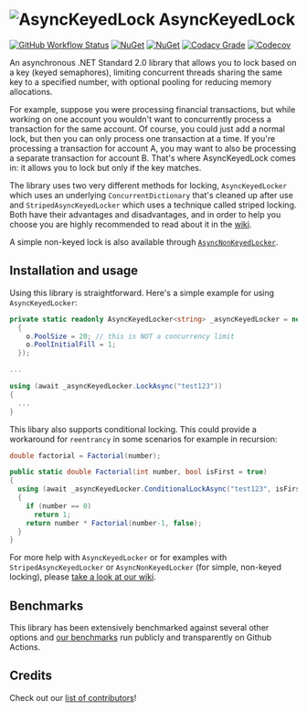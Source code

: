 # ![AsyncKeyedLock](https://raw.githubusercontent.com/MarkCiliaVincenti/AsyncKeyedLock/master/logo32.png) AsyncKeyedLock
[![GitHub Workflow Status](https://img.shields.io/github/actions/workflow/status/MarkCiliaVincenti/AsyncKeyedLock/dotnet.yml?branch=master&logo=github&style=flat)](https://actions-badge.atrox.dev/MarkCiliaVincenti/AsyncKeyedLock/goto?ref=master) [![NuGet](https://img.shields.io/nuget/v/AsyncKeyedLock?label=NuGet&logo=nuget&style=flat)](https://www.nuget.org/packages/AsyncKeyedLock) [![NuGet](https://img.shields.io/nuget/dt/AsyncKeyedLock?logo=nuget&style=flat)](https://www.nuget.org/packages/AsyncKeyedLock) [![Codacy Grade](https://img.shields.io/codacy/grade/315c3d5a06a441bda26ffd88e705fa63?style=flat)](https://app.codacy.com/gh/MarkCiliaVincenti/AsyncKeyedLock/dashboard) [![Codecov](https://img.shields.io/codecov/c/github/MarkCiliaVincenti/AsyncKeyedLock?label=coverage&logo=codecov&style=flat)](https://app.codecov.io/gh/MarkCiliaVincenti/AsyncKeyedLock)

An asynchronous .NET Standard 2.0 library that allows you to lock based on a key (keyed semaphores), limiting concurrent threads sharing the same key to a specified number, with optional pooling for reducing memory allocations.

For example, suppose you were processing financial transactions, but while working on one account you wouldn't want to concurrently process a transaction for the same account. Of course, you could just add a normal lock, but then you can only process one transaction at a time. If you're processing a transaction for account A, you may want to also be processing a separate transaction for account B. That's where AsyncKeyedLock comes in: it allows you to lock but only if the key matches.

The library uses two very different methods for locking, `AsyncKeyedLocker` which uses an underlying `ConcurrentDictionary` that's cleaned up after use and `StripedAsyncKeyedLocker` which uses a technique called striped locking. Both have their advantages and disadvantages, and in order to help you choose you are highly recommended to read about it in the [wiki](https://github.com/MarkCiliaVincenti/AsyncKeyedLock/wiki).

A simple non-keyed lock is also available through [`AsyncNonKeyedLocker`](https://github.com/MarkCiliaVincenti/AsyncKeyedLock/wiki/How-to-use-AsyncNonKeyedLocker).

## Installation and usage
Using this library is straightforward. Here's a simple example for using `AsyncKeyedLocker`:
```csharp
private static readonly AsyncKeyedLocker<string> _asyncKeyedLocker = new(o =>
  {
    o.PoolSize = 20; // this is NOT a concurrency limit
    o.PoolInitialFill = 1;
  });

...

using (await _asyncKeyedLocker.LockAsync("test123"))
{
  ...
}
```

This libary also supports conditional locking. This could provide a workaround for `reentrancy` in some scenarios for example in recursion:
```csharp
double factorial = Factorial(number);

public static double Factorial(int number, bool isFirst = true)
{
  using (await _asyncKeyedLocker.ConditionalLockAsync("test123", isFirst))
  {
    if (number == 0)
      return 1;
    return number * Factorial(number-1, false);
  }
}
```

For more help with `AsyncKeyedLocker` or for examples with `StripedAsyncKeyedLocker` or `AsyncNonKeyedLocker` (for simple, non-keyed locking), please [take a look at our wiki](https://github.com/MarkCiliaVincenti/AsyncKeyedLock/wiki).

## Benchmarks
This library has been extensively benchmarked against several other options and [our benchmarks](https://github.com/MarkCiliaVincenti/AsyncKeyedLock/wiki/Benchmarks) run publicly and transparently on Github Actions.

## Credits
Check out our [list of contributors](https://github.com/MarkCiliaVincenti/AsyncKeyedLock/blob/master/CONTRIBUTORS.md)!
